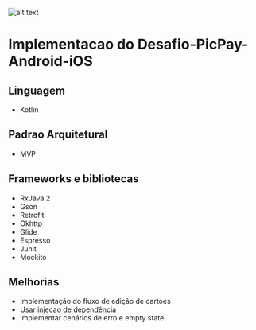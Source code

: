 ![alt text](https://travis-ci.org/felipejm/Desafio-PicPay-Android-iOS.svg?branch=develop "Build Status")
# Implementacao do Desafio-PicPay-Android-iOS

## Linguagem
* Kotlin

## Padrao Arquitetural
 * MVP

## Frameworks e bibliotecas
* RxJava 2
* Gson
* Retrofit
* Okhttp
* Glide
* Espresso
* Junit
* Mockito

## Melhorias
* Implementação do fluxo de edição de cartoes
* Usar injecao de dependência
* Implementar cenários de erro e empty state
